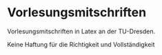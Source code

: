 # Vorlesungsmitschriften
Vorlesungsmitschriften in Latex an der TU-Dresden. 

Keine Haftung für die Richtigkeit und Vollständigkeit
